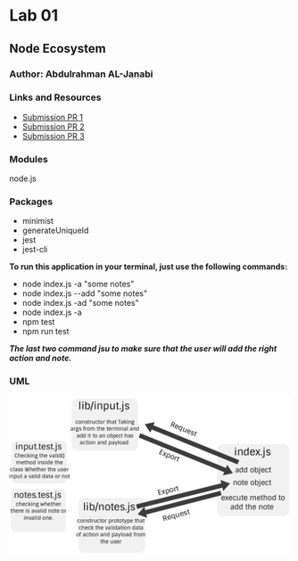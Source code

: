 # Lab 01

## Node Ecosystem

### Author: Abdulrahman AL-Janabi

### Links and Resources
- [Submission PR 1](https://github.com/Janabi/notes/pull/1)
- [Submission PR 2](https://github.com/Janabi/notes/pull/2)
- [Submission PR 3](https://github.com/Janabi/notes/pull/3)

### Modules 
node.js

### Packages
- minimist
- generateUniqueId
- jest
- jest-cli

**To run this application in your terminal, just use the following commands:**
- node index.js -a "some notes"
- node index.js --add "some notes"
- node index.js -ad "some notes"
- node index.js -a
- npm test
- npm run test

***The last two command jsu to make sure that the user will add the right action and note.***

### UML
![UML Diagram](lab-02.jpg)